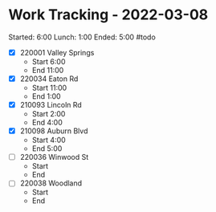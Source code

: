 # Work Tracking - 2022-03-08
Started: 6:00
Lunch: 1:00
Ended: 5:00
#todo
- [X] 220001 Valley Springs
	- Start 6:00
	- End 11:00
- [x] 220034 Eaton Rd
	- Start 11:00
	- End 1:00
- [x] 210093 Lincoln Rd
	- Start 2:00
	- End 4:00
- [x] 210098 Auburn Blvd
	- Start 4:00
	- End 5:00
- [ ] 220036 Winwood St
	- Start
	- End 
- [ ] 220038 Woodland
	- Start
	- End